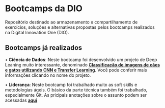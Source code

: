 # Bootcamps da DIO

Repositório destinado ao armazenamento e compartilhamento de exercícios, soluções e alternativas propostas pelos bootcamps realizados na Digital Innovation One (DIO).

## Bootcamps já realizados

• **Ciência de Dados**: Neste bootcamp foi desenvolvido um projeto de Deep Leaning muito interessante, denominado **[Classificação de imagens de cães e gatos utilizando CNN e Transfer Learning](https://github.com/tiagotff/DIO/blob/main/Ciencia_de_Dados_Unimed_BH/Modulo_5_Machine_Learning/desafios/Projeto_de_Transfer_Learning_em_Python/Classificacao_de_imagens_de_caes_e_gatos_utilizando_CNN_e_Transfer_Learning.ipynb)**. Você pode conferir mais informações clicando no nome do projeto.

• **Liderança**: Neste bootcamp foi trabalhado muito as soft skills e metodologias ágeis. O básico da parte técnica também foi trabalhado, especialmente Git. As pricipais anotações sobre o assunto podem ser acessadas **[aqui](https://github.com/tiagotff/DIO/blob/main/Lideranca_Trainee_Carrefour/desafio/Introducao_Git_e_GitHub/Comandos_Git_Dio.txt)**
